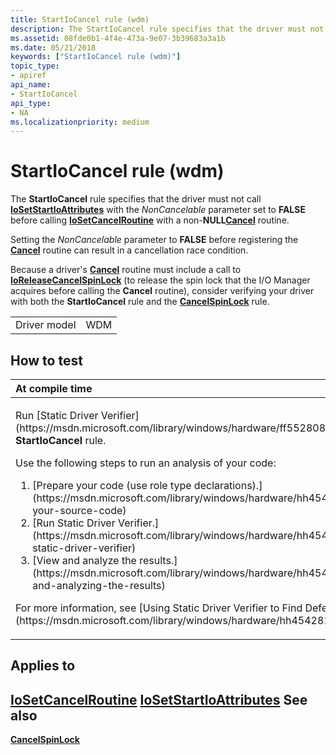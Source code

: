 ```yaml
---
title: StartIoCancel rule (wdm)
description: The StartIoCancel rule specifies that the driver must not call IoSetStartIoAttributes with the NonCancelable parameter set to FALSE before calling IoSetCancelRoutine with a non-NULLCancel routine.
ms.assetid: 08fde0b1-4f4e-473a-9e07-3b39683a3a1b
ms.date: 05/21/2018
keywords: ["StartIoCancel rule (wdm)"]
topic_type:
- apiref
api_name:
- StartIoCancel
api_type:
- NA
ms.localizationpriority: medium
---
```


# StartIoCancel rule (wdm)


The **StartIoCancel** rule specifies that the driver must not call [**IoSetStartIoAttributes**](https://msdn.microsoft.com/library/windows/hardware/ff550330) with the *NonCancelable* parameter set to **FALSE** before calling [**IoSetCancelRoutine**](https://msdn.microsoft.com/library/windows/hardware/ff549674) with a non-**NULL**[**Cancel**](https://msdn.microsoft.com/library/windows/hardware/ff540742) routine.

Setting the *NonCancelable* parameter to **FALSE** before registering the [**Cancel**](https://msdn.microsoft.com/library/windows/hardware/ff540742) routine can result in a cancellation race condition.

Because a driver's [**Cancel**](https://msdn.microsoft.com/library/windows/hardware/ff540742) routine must include a call to [**IoReleaseCancelSpinLock**](https://msdn.microsoft.com/library/windows/hardware/ff549550) (to release the spin lock that the I/O Manager acquires before calling the **Cancel** routine), consider verifying your driver with both the **StartIoCancel** rule and the [**CancelSpinLock**](wdm-cancelspinlock.md) rule.

|              |     |
|--------------|-----|
| Driver model | WDM |

How to test
-----------

<table>
<colgroup>
<col width="100%" />
</colgroup>
<thead>
<tr class="header">
<th align="left">At compile time</th>
</tr>
</thead>
<tbody>
<tr class="odd">
<td align="left"><p>Run [Static Driver Verifier](https://msdn.microsoft.com/library/windows/hardware/ff552808) and specify the <strong>StartIoCancel</strong> rule.</p>
Use the following steps to run an analysis of your code:
<ol>
<li>[Prepare your code (use role type declarations).](https://msdn.microsoft.com/library/windows/hardware/hh454281#preparing-your-source-code)</li>
<li>[Run Static Driver Verifier.](https://msdn.microsoft.com/library/windows/hardware/hh454281#running-static-driver-verifier)</li>
<li>[View and analyze the results.](https://msdn.microsoft.com/library/windows/hardware/hh454281#viewing-and-analyzing-the-results)</li>
</ol>
<p>For more information, see [Using Static Driver Verifier to Find Defects in Drivers](https://msdn.microsoft.com/library/windows/hardware/hh454281).</p></td>
</tr>
</tbody>
</table>

Applies to
----------

[**IoSetCancelRoutine**](https://msdn.microsoft.com/library/windows/hardware/ff549674)
[**IoSetStartIoAttributes**](https://msdn.microsoft.com/library/windows/hardware/ff550330)
See also
--------

[**CancelSpinLock**](wdm-cancelspinlock.md)
 

 





